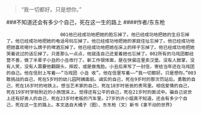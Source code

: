 > “我一切都好。只是想你。”

###不知道还会有多少个自己，死在这一生的路上
####作者/东东枪

						001他已经成功地把她的脸忘掉了。他已经成功地把她的生日忘掉了。他已经成功地把她的电话号码忘掉了。他已经成功地把她的家庭住址忘掉了。他已经成功地把她喜欢喝什么牌子的啤酒忘掉了。他已经成功地把她在床上的样子忘掉了。他已经成功地把她哭着说过的话忘掉了。只差那么一点点，他就连自己还爱着她也忘掉了。002所有的马戏团都经营不善，做了半辈子小丑的小丑改行了。新工作很体面，是在快餐店里卖汉堡。没有人鼓掌，没有人笑，没有人需要他翻跟头，摔跤，或是做鬼脸。小丑后来写了一封信，寄给当年还在马戏团的自己。他在信封上写着——“马戏团 小丑 收”。他在信里写着——“我一切都好。只是想你。”003敢挑战的自己，死在5岁时的幼儿园阿姨面前。诚实的自己，死在9岁时的那次罚站后。勇敢的自己，死在16岁时的地铁上。想当艺术家的自己，死在18岁时爸爸的责骂里。相信爱情的自己，死在19岁时学校附近的小旅馆床上。觉得还有公平的自己，死在21岁时的面试中。骗自己说世上还有好男人的自己，死在23岁时老板的汽车里。27岁的许小姐真不知道，还会有多少个自己，死在这一生的路上。本文选自大橘子（图）、东东枪（文）新书《拿不动的世界》			  		